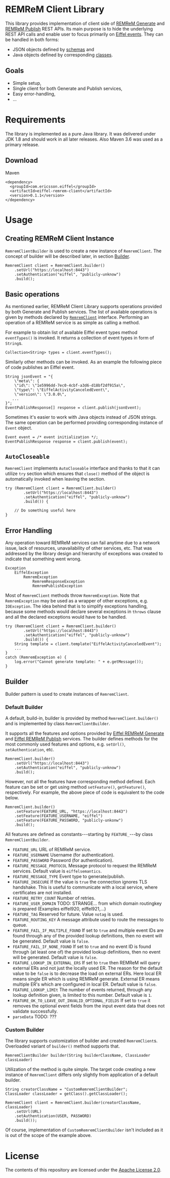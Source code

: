 
# REMReM Client Library

This library provides implementation of client side of [REMReM Generate](https://github.com/eiffel-community/eiffel-remrem-generate) and [REMReM Publish](https://github.com/eiffel-community/eiffel-remrem-publish) REST APIs. Its main purpose is to hide the underlying REST API calls and enable user to focus primarily on [Eiffel events](https://github.com/eiffel-community/eiffel). They can be handled in both forms:
* JSON objects defined by [schemas](https://github.com/eiffel-community/eiffel/tree/master/schemas) and
* Java objects defined by corresponding [classes](https://github.com/eiffel-community/eiffel-remrem-semantics/tree/master/src/main/java/com/ericsson/eiffel/semantics/events).

## Goals
* Simple setup,
* Single client for both Generate and Publish services,
* Easy error-handling,
* ...

# Requirements
The library is implemented as a pure Java library. It was delivered under JDK 1.8 and should work in all later releases. Also Maven 3.6 was used as a primary release.

## Download
Maven

    <dependency>
      <groupId>com.ericsson.eiffel</groupId>
      <artifactId>eiffel-remrem-client</artifactId>
      <version>0.1.1</version>
    </dependency>


# Usage

## Creating REMReM Client Instance
`RemremClientBuilder` is used to create a new instance of `RemremClient`.
The concept of builder will be described later, in section [Builder](builder).

    RemremClient client = RemremClient.builder()
        .setUrl("https://localhost:8443")  
        .setAuthentication("eiffel", "publicly-unknow")  
        .build();

## Basic operations
As mentioned earlier, REMReM Client Library supports operations provided by both
Generate and Publish services. The list of available operations is given by 
methods declared by [`RemremClient`](src/main/java/com/ericsson/eiffel/remrem/RemremClient.java)
interface. Performing an operation of a REMReM service is as simple as calling
a method.

For example to obtain list of available Eiffel event types method `eventTypes()`
is invoked. It returns a collection of event types in form of `String`s.

    Collection<String> types = client.eventTypes();

Similarly other methods can be invoked. As an example the following piece of 
code publishes an Eiffel event.

    String jsonEvent = "{
        \"meta\": {
        \"id\": \"1e5996dd-7ec0-4cbf-a3d6-d18bf2df915a\",
        \"type\": \"EiffelActivityCanceledEvent\",
        \"version\": \"3.0.0\",
       ...
    }";
    EventPublishResponse[] response = client.publish(jsonEvent);

Sometimes it's easier to work with Java objects instead of JSON strings. The
same operation can be performed providing corresponding instance of `Event` object.

    Event event = /* event initialization */;
    EventPublishResponse response = client.publish(event);


## `AutoCloseable`
`RemremClient` implements `AutoCloseable` interface and thanks to that it can 
utilize `try` section which ensures that `close()` method of the object is
automatically invoked when leaving the section.

    try (RemremClient client = RemremClient.builder()
            .setUrl("https://localhost:8443")  
            .setAuthentication("eiffel", "publicly-unknow")  
            .build()) {

        // Do something useful here
    }


## Error Handling
Any operation toward REMReM services can fail anytime due to a network issue, lack
of resources, unavailability of other services, etc. That was addressed by
the library design and hierarchy of exceptions was created to indicate that
something went wrong.

    Exception
        EiffelException
            RemremException
                RemremResponseException
                RemremPublishException

Most of `RemremClient` methods throw `RemremException`.
Note that `RemremException` may be used as a wrapper of other exceptions, e.g.
`IOException`.
The idea behind that is to simplify exceptions handling, because some methods
would declare several exceptions in `throws` clause and all the declared
exceptions would have to be handled.

    try (RemremClient client = RemremClient.builder()
            .setUrl("https://localhost:8443")  
            .setAuthentication("eiffel", "publicly-unknow")  
            .build()) {
        String template = client.template("EiffelActivityCanceledEvent");
        ...
    }
    catch (RemremException e) {
        log.error("Cannot generate template: " + e.getMessage());
    }

## Builder
Builder pattern is used to create instances of `RemremClient`.

### Default Builder
A default, build-in, builder is provided by method `RemremClient.builder()` and 
is implemented by class `RemremClientBuilder`.

It supports all the features and options provided by
[Eiffel REMReM Generate](https://github.com/eiffel-community/eiffel-remrem-generate)
and
[Eiffel REMReM Publish](https://github.com/eiffel-community/eiffel-remrem-publish) 
services.
The builder defines methods for the most commonly used features and options, e.g.
`setUrl()`, `setAuthentication`, etc.

    RemremClient.builder()
        .setUrl("https://localhost:8443")  
        .setAuthentication("eiffel", "publicly-unknow")
        .build();

However, not all the features have corresponding method defined.
Each feature can be set or get using method `setFeature()`, `getFeature()`,
respectively. For example, the above piece of code is equivalent to the code below.

    RemremClient.builder()
        .setFeature(FEATURE_URL, "https://localhost:8443")
        .setFeature(FEATURE_USERNAME, "eiffel")
        .setFeature(FEATURE_PASSWORD, "publicly-unkonw")
        .build();

All features are defined as constants---starting by 
`FEATURE_`---by class `RemremClientBuilder`. 

* `FEATURE_URL`                URL of REMReM service.
* `FEATURE_USERNAME`           Username (for authentication).
* `FEATURE_PASSWORD`           Password (for authentication).
* `FEATURE_MESSAGE_PROTOCOL`   Message protocol to request the REMReM services. 
                               Default value is `eiffelsemantics`.
* `FEATURE_MESSAGE_TYPE`       Event type to generate/publish.
* `FEATURE_INSECURE`           If the value is `true` the connection ignores
                               TLS handshake. This is useful to communicate with
                               a local service, where certificates are not installed.
* `FEATURE_RETRY_COUNT`        Number of retries.
* `FEATURE_USER_DOMAIN`        TODO: STRANGE... from which domain routingkey is prepared (Examples eiffel920, eiffel921,...)
* `FEATURE_TAG`                Reserved for future. Value `notag` is used.
* `FEATURE_ROUTING_KEY`        A message attribute used to route the messages to queue.
* `FEATURE_FAIL_IF_MULTIPLE_FOUND`  If set to `true` and multiple event IDs are found through any of the provided lookup definitions, then no event will be generated. Default value is `false`.
* `FEATURE_FAIL_IF_NONE_FOUND`      If set to `true` and no event ID is found through (at least one of) the provided lookup definitions, then no event will be generated. Default value is `false`.
* `FEATURE_LOOKUP_IN_EXTERNAL_ERS`  If set to `true` then REMReM will query external ERs and not just the locally used ER. The reason for the default value to be `false` is to decrease the load on external ERs. Here local ER means single ER which is using REMReM generate. External ER means multiple ER's which are configured in local ER. Default value is `false`.
* `FEATURE_LOOKUP_LIMIt`            The number of events returned, through any lookup definition given, is limited to this number. Default value is `1`.
* `FEATURE_OK_TO_LEAVE_OUT_INVALID_OPTIONAL_FIELDS`   If set to `true` it removes the optional event fields from the input event data that does not validate successfully.
* `parseData` TODO: ???

### Custom Builder
The library supports customization of builder and created `RemremClient`s.
Overloaded variant of `builder()` method supports that.

    RemremClientBuilder builder(String builderClassName, ClassLoader classLoader)

Utilization of the method is quite simple. The target code creating a new instance
of `RemremClient` differs only slightly from application of a default builder.

    String creatorClassName = "CustomRemremClientBuilder";
    ClassLoader classLoader = getClass().getClassLoader();

    RemremClient client = RemremClient.builder(creatorClassName, classLoader)
        .setUrl(URL)
        .setAuthentication(USER, PASSWORD)
        .build());

Of course, implementation of `CustomRemremClientBuilder` isn't included as it is
out of the scope of the example above.



# License
The contents of this repository are licensed under the [Apache License 2.0](./LICENSE).

